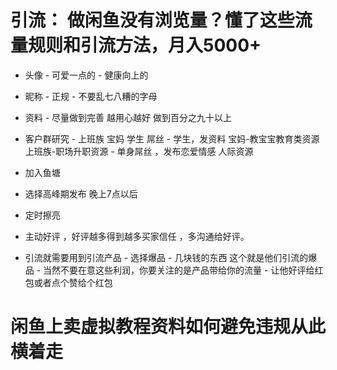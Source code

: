 
# 引流： 做闲鱼没有浏览量？懂了这些流量规则和引流方法，月入5000+

- 头像 -  可爱一点的 - 健康向上的 

- 昵称 - 正规 - 不要乱七八糟的字母 

- 资料 - 尽量做到完善 越用心越好 做到百分之九十以上 

- 客户群研究 - 上班族 宝妈 学生 屌丝   -  学生，发资料   宝妈-教宝宝教育类资源   上班族-职场升职资源   - 单身屌丝 ，发布恋爱情感 人际资源

- 加入鱼塘

- 选择高峰期发布  晚上7点以后

- 定时擦亮

- 主动好评 ，好评越多得到越多买家信任   ，多沟通给好评。

- 引流就需要用到引流产品   - 选择爆品 - 几块钱的东西   这个就是他们引流的爆品 - 当然不要在意这些利润，你要关注的是产品带给你的流量 - 让他好评给红包或者点个赞给个红包



# 闲鱼上卖虚拟教程资料如何避免违规从此横着走   





